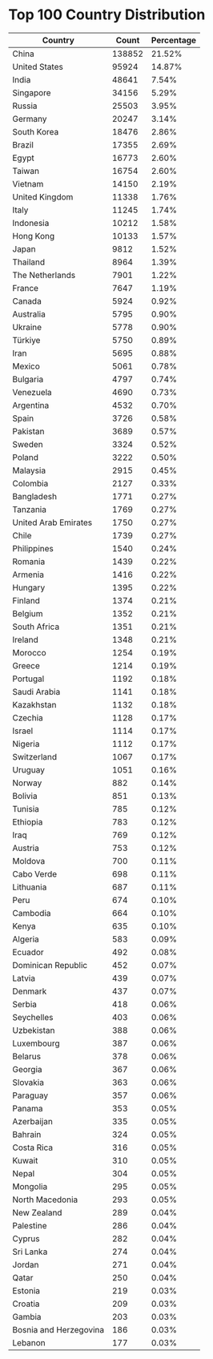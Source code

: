 # Top 100 Country Distribution
| Country | Count | Percentage |
|----|----|----|
| China | 138852 | 21.52% |
| United States | 95924 | 14.87% |
| India | 48641 | 7.54% |
| Singapore | 34156 | 5.29% |
| Russia | 25503 | 3.95% |
| Germany | 20247 | 3.14% |
| South Korea | 18476 | 2.86% |
| Brazil | 17355 | 2.69% |
| Egypt | 16773 | 2.60% |
| Taiwan | 16754 | 2.60% |
| Vietnam | 14150 | 2.19% |
| United Kingdom | 11338 | 1.76% |
| Italy | 11245 | 1.74% |
| Indonesia | 10212 | 1.58% |
| Hong Kong | 10133 | 1.57% |
| Japan | 9812 | 1.52% |
| Thailand | 8964 | 1.39% |
| The Netherlands | 7901 | 1.22% |
| France | 7647 | 1.19% |
| Canada | 5924 | 0.92% |
| Australia | 5795 | 0.90% |
| Ukraine | 5778 | 0.90% |
| Türkiye | 5750 | 0.89% |
| Iran | 5695 | 0.88% |
| Mexico | 5061 | 0.78% |
| Bulgaria | 4797 | 0.74% |
| Venezuela | 4690 | 0.73% |
| Argentina | 4532 | 0.70% |
| Spain | 3726 | 0.58% |
| Pakistan | 3689 | 0.57% |
| Sweden | 3324 | 0.52% |
| Poland | 3222 | 0.50% |
| Malaysia | 2915 | 0.45% |
| Colombia | 2127 | 0.33% |
| Bangladesh | 1771 | 0.27% |
| Tanzania | 1769 | 0.27% |
| United Arab Emirates | 1750 | 0.27% |
| Chile | 1739 | 0.27% |
| Philippines | 1540 | 0.24% |
| Romania | 1439 | 0.22% |
| Armenia | 1416 | 0.22% |
| Hungary | 1395 | 0.22% |
| Finland | 1374 | 0.21% |
| Belgium | 1352 | 0.21% |
| South Africa | 1351 | 0.21% |
| Ireland | 1348 | 0.21% |
| Morocco | 1254 | 0.19% |
| Greece | 1214 | 0.19% |
| Portugal | 1192 | 0.18% |
| Saudi Arabia | 1141 | 0.18% |
| Kazakhstan | 1132 | 0.18% |
| Czechia | 1128 | 0.17% |
| Israel | 1114 | 0.17% |
| Nigeria | 1112 | 0.17% |
| Switzerland | 1067 | 0.17% |
| Uruguay | 1051 | 0.16% |
| Norway | 882 | 0.14% |
| Bolivia | 851 | 0.13% |
| Tunisia | 785 | 0.12% |
| Ethiopia | 783 | 0.12% |
| Iraq | 769 | 0.12% |
| Austria | 753 | 0.12% |
| Moldova | 700 | 0.11% |
| Cabo Verde | 698 | 0.11% |
| Lithuania | 687 | 0.11% |
| Peru | 674 | 0.10% |
| Cambodia | 664 | 0.10% |
| Kenya | 635 | 0.10% |
| Algeria | 583 | 0.09% |
| Ecuador | 492 | 0.08% |
| Dominican Republic | 452 | 0.07% |
| Latvia | 439 | 0.07% |
| Denmark | 437 | 0.07% |
| Serbia | 418 | 0.06% |
| Seychelles | 403 | 0.06% |
| Uzbekistan | 388 | 0.06% |
| Luxembourg | 387 | 0.06% |
| Belarus | 378 | 0.06% |
| Georgia | 367 | 0.06% |
| Slovakia | 363 | 0.06% |
| Paraguay | 357 | 0.06% |
| Panama | 353 | 0.05% |
| Azerbaijan | 335 | 0.05% |
| Bahrain | 324 | 0.05% |
| Costa Rica | 316 | 0.05% |
| Kuwait | 310 | 0.05% |
| Nepal | 304 | 0.05% |
| Mongolia | 295 | 0.05% |
| North Macedonia | 293 | 0.05% |
| New Zealand | 289 | 0.04% |
| Palestine | 286 | 0.04% |
| Cyprus | 282 | 0.04% |
| Sri Lanka | 274 | 0.04% |
| Jordan | 271 | 0.04% |
| Qatar | 250 | 0.04% |
| Estonia | 219 | 0.03% |
| Croatia | 209 | 0.03% |
| Gambia | 203 | 0.03% |
| Bosnia and Herzegovina | 186 | 0.03% |
| Lebanon | 177 | 0.03% |
